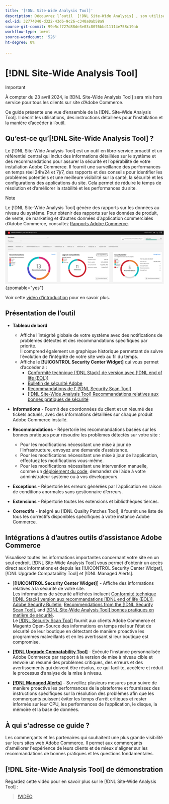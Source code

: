 ```yaml
---
title: '[!DNL Site-Wide Analysis Tool]'
description: Découvrez l’outil  [!DNL Site-Wide Analysis] , son utilisation, le processus d’installation et comment y accéder
exl-id: 32774040-d322-43d6-9c26-c340a0ab58a9
source-git-commit: 99e5cf727d88de3e03c8076bbd11114e758c19ab
workflow-type: tm+mt
source-wordcount: '526'
ht-degree: 0%

---
```


# [!DNL Site-Wide Analysis Tool]

>[!IMPORTANT]
>
>À compter du 23 avril 2024, le [!DNL Site-Wide Analysis Tool] sera mis hors service pour tous les clients sur site d’Adobe Commerce.

Ce guide présente une vue d’ensemble de la [!DNL Site-Wide Analysis Tool]. Il décrit les utilisations, des instructions détaillées pour l’installation et la manière d’accéder à l’outil.

## Qu’est-ce qu’[!DNL Site-Wide Analysis Tool] ?

Le [!DNL Site-Wide Analysis Tool] est un outil en libre-service proactif et un référentiel central qui inclut des informations détaillées sur le système et des recommandations pour assurer la sécurité et l’opérabilité de votre installation Adobe Commerce. Il fournit une surveillance des performances en temps réel 24h/24 et 7j/7, des rapports et des conseils pour identifier les problèmes potentiels et une meilleure visibilité sur la santé, la sécurité et les configurations des applications du site. Cela permet de réduire le temps de résolution et d’améliorer la stabilité et les performances du site.

>[!NOTE]
>
>Le [!DNL Site-Wide Analysis Tool] génère des rapports sur les données au niveau du système. Pour obtenir des rapports sur les données de produit, de vente, de marketing et d’autres données d’application commerciales d’Adobe Commerce, consultez [Rapports Adobe Commerce](https://experienceleague.adobe.com/fr/docs/commerce-admin/start/reporting/reports-menu).

![Tableau de bord de l’outil d’analyse à l’échelle du site](../../assets/tools/swat-dashboard.png){zoomable="yes"}

Voir cette [vidéo d’introduction](https://www.youtube.com/watch?v=KW2R8ki_RG4) pour en savoir plus.

## Présentation de l’outil

- **Tableau de bord**
   - Affiche l’intégrité globale de votre système avec des notifications de problèmes détectés et des recommandations spécifiques par priorité.<br>
Il comprend également un graphique historique permettant de suivre l’évolution de l’intégrité de votre site web au fil du temps.
   - Affiche le **[!UICONTROL Security Center Widget]** qui vous permet d’accéder à :
      - [Conformité technique [!DNL Stack] de version avec  [!DNL end of life (EOL)]](https://experienceleague.adobe.com/docs/commerce-operations/installation-guide/system-requirements.html?lang=fr)
      - [Bulletin de sécurité Adobe](https://helpx.adobe.com/fr/security/security-bulletin.html)
      - [Recommandations de l’ [!DNL Security Scan Tool]](https://experienceleague.adobe.com/docs/commerce-admin/systems/security/security-scan.html?lang=fr)
      - [[!DNL Site-Wide Analysis Tool] Recommandations relatives aux bonnes pratiques de sécurité](https://experienceleague.adobe.com/docs/commerce-operations/tools/site-wide-analysis-tool/recommendations.html?lang=fr)

- **Informations** - Fournit des coordonnées du client et un résumé des tickets actuels, avec des informations détaillées sur chaque produit Adobe Commerce installé.

- **Recommandations** - Répertorie les recommandations basées sur les bonnes pratiques pour résoudre les problèmes détectés sur votre site :
   - Pour les modifications nécessitant une mise à jour de l’infrastructure, envoyez une demande d’assistance.
   - Pour les modifications nécessitant une mise à jour de l’application, effectuez les modifications vous-même.
   - Pour les modifications nécessitant une intervention manuelle, comme un [déploiement du code](https://experienceleague.adobe.com/docs/commerce-cloud-service/user-guide/architecture/pro-develop-deploy-workflow.html?lang=fr#deployment-workflow), demandez de l’aide à votre administrateur système ou à vos développeurs.

- **Exceptions** - Répertorie les erreurs générées par l’application en raison de conditions anormales sans gestionnaire d’erreurs.

- **Extensions** - Répertorie toutes les extensions et bibliothèques tierces.

- **Correctifs** - Intégré au [!DNL Quality Patches Tool], il fournit une liste de tous les correctifs disponibles spécifiques à votre instance Adobe Commerce.

## Intégrations à d’autres outils d’assistance Adobe Commerce

Visualisez toutes les informations importantes concernant votre site en un seul endroit. [!DNL Site-Wide Analysis Tool] vous permet d’obtenir un accès direct aux informations et depuis les [!UICONTROL Security Center Widget], [!DNL Upgrade Compatability Tool] et [!DNL Managed Alerts].

- [**[!UICONTROL Security Center Widget]**] - Affiche des informations relatives à la sécurité de votre site.<br>
Les informations de sécurité affichées incluent [Conformité technique [!DNL Stack] version aux recommandations  [!DNL end of life (EOL)]](https://experienceleague.adobe.com/docs/commerce-operations/installation-guide/system-requirements.html?lang=fr), [Adobe Security Bulletin](https://helpx.adobe.com/fr/security/security-bulletin.html), [Recommendations from the [!DNL Security Scan Tool]](https://experienceleague.adobe.com/docs/commerce-admin/systems/security/security-scan.html?lang=fr), and [[!DNL Site-Wide Analysis Tool]  bonnes pratiques en matière de sécurité](https://experienceleague.adobe.com/docs/commerce-operations/tools/site-wide-analysis-tool/recommendations.html?lang=fr).<br>
Le [[!DNL Security Scan Tool]](https://experienceleague.adobe.com/docs/commerce-admin/systems/security/security-scan.html?lang=fr) fournit aux clients Adobe Commerce et Magento Open-Source des informations en temps réel sur l’état de sécurité de leur boutique en détectant de manière proactive les programmes malveillants et en les avertissant si leur boutique est compromise.

- [**[!DNL Upgrade Compatability Tool]**](../../upgrade/upgrade-compatibility-tool/overview.md) - Exécute l’instance personnalisée Adobe Commerce par rapport à la version de mise à niveau cible et renvoie un résumé des problèmes critiques, des erreurs et des avertissements qui doivent être résolus, ce qui facilite, accélère et réduit le processus d’analyse de la mise à niveau.

- [**[!DNL Managed Alerts]**](https://support.magento.com/hc/en-us/sections/360010758472-Managed-alerts-for-Adobe-Commerce) - Surveillez plusieurs mesures pour suivre de manière proactive les performances de la plateforme et fournissez des instructions spécifiques sur la résolution des problèmes afin que les commerçants puissent éviter les temps d’arrêt critiques et rester informés sur leur CPU, les performances de l’application, le disque, la mémoire et la base de données.

## À qui s&#39;adresse ce guide ?

Les commerçants et les partenaires qui souhaitent une plus grande visibilité sur leurs sites web Adobe Commerce. Il permet aux commerçants d&#39;améliorer l&#39;expérience de leurs clients et de mieux s&#39;aligner sur les recommandations de bonnes pratiques et les questions fondamentales.

## [!DNL Site-Wide Analysis Tool] de démonstration

Regardez cette vidéo pour en savoir plus sur le [!DNL Site-Wide Analysis Tool] :

>[!VIDEO](https://video.tv.adobe.com/v/3410777?quality=12&captions=fre_fr)
